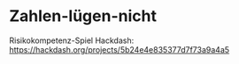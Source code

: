 # Zahlen-lügen-nicht
Risikokompetenz-Spiel
Hackdash: https://hackdash.org/projects/5b24e4e835377d7f73a9a4a5
